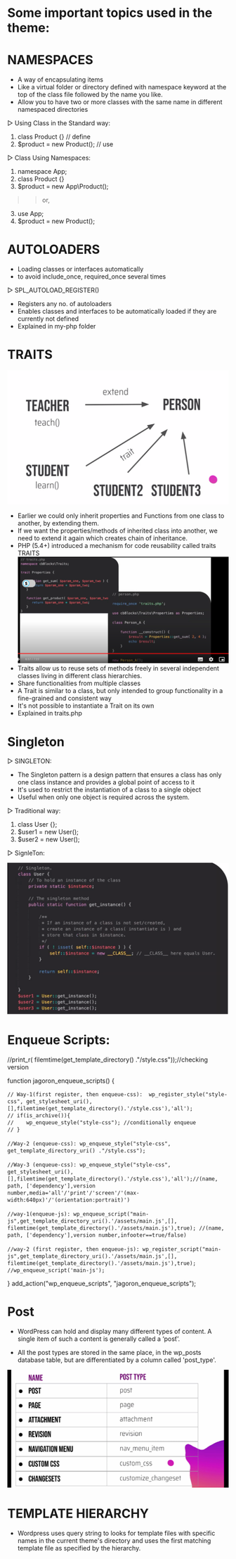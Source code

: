 # Some important topics used in the theme:

# NAMESPACES
- A way of encapsulating items
- Like a virtual folder or directory defined with
namespace keyword at the top of the class file
followed by the name you like.
- Allow you to have two or more classes with the
same name in different namespaced directories

▷ Using Class in the Standard way:
1. class Product {} // define
2. $product = new Product(); // use

▷ Class Using Namespaces:

1. namespace App;
2. class Product {}
3. $product = new App\Product();
>> or,
3. use App;
4. $product = new Product();

# AUTOLOADERS
- Loading classes or interfaces automatically
- to avoid include_once, required_once several times

▷ SPL_AUTOLOAD_REGISTER()
- Registers any no. of autoloaders
- Enables classes and interfaces to be automatically
loaded if they are currently not defined
- Explained in my-php folder

# TRAITS
![alt text](traits.png)
- Earlier we could only inherit properties and
Functions from one class to another, by
extending them.
- If we want the properties/methods of inherited
class into another, we need to extend it again which creates chain of inheritance.
- PHP (5.4+) introduced a mechanism for code
reusability called traits
TRAITS
![trait](trait2.png)
- Traits allow us to reuse sets of methods freely in
several independent classes living in different
class hierarchies.
- Share functionalities from multiple classes
- A Trait is similar to a class, but only intended to
group functionality in a fine-grained and
consistent way
- It's not possible to instantiate a Trait on its own
- Explained in traits.php

# Singleton

▷ SINGLETON:
- The Singleton pattern is a design pattern that ensures a class has only one class instance and provides a global point of access to it
- It's used to restrict the instantiation of a class to a
single object
- Useful when only one object is required across the
system.

▷ Traditional way:
1. class User {};
2. $user1 = new User();
3. $user2 = new User();

▷ SignleTon:

![alt text](singleton.png)

# Enqueue Scripts:
//print_r( filemtime(get_template_directory() ."/style.css"));//checking version

function jagoron_enqueue_scripts()
{

    // Way-1(first register, then enqueue-css):  wp_register_style("style-css", get_stylesheet_uri(),[],filemtime(get_template_directory().'/style.css'),'all');
    // if(is_archive()){
    //    wp_enqueue_style("style-css"); //conditionally enqueue
    // }

    //Way-2 (enqueue-css): wp_enqueue_style("style-css", get_template_directory_uri() ."/style.css");

    //Way-3 (enqueue-css): wp_enqueue_style("style-css", get_stylesheet_uri(),[],filemtime(get_template_directory().'/style.css'),'all');//(name, path, ['dependency'],version number,media='all'/'print'/'screen'/'(max-width:640px)'/'(orientation:portrait)')

    //way-1(enqueue-js): wp_enqueue_script("main-js",get_template_directory_uri().'/assets/main.js',[], filemtime(get_template_directory().'/assets/main.js'),true); //(name, path, ['dependency'],version number,infooter==true/false)

    //way-2 (first register, then enqueue-js): wp_register_script("main-js",get_template_directory_uri().'/assets/main.js',[], filemtime(get_template_directory().'/assets/main.js'),true); 
    //wp_enqueue_script('main-js');

}
add_action("wp_enqueue_scripts", "jagoron_enqueue_scripts");

# Post

- WordPress can hold and display many different
types of content. A single item of such a content is
generally called a ‘posť’.

- All the post types are stored in the same place, in
the wp_posts database table, but are
differentiated by a column called 'post_type'.

![post type](post-type.png)

# TEMPLATE HIERARCHY

- Wordpress uses query string to looks for template
files with specific names in the current theme's
directory and uses the first matching template file
as specified by the hierarchy.
